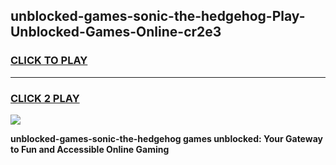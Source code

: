 
## unblocked-games-sonic-the-hedgehog-Play-Unblocked-Games-Online-cr2e3
<h3>
<a href="https://premium76.site?title=unblocked-games-sonic-the-hedgehog&ref=25A">CLICK TO PLAY</a></h3>
<hr>

<h3>
<a href="https://premium76.site?title=unblocked-games-sonic-the-hedgehog&ref=25A">CLICK 2 PLAY</a>
  
</h3>

<a href="https://premium76.site?title=unblocked-games-sonic-the-hedgehog&ref=25A"><img src="https://clearcache.store/games.png"></a>


**unblocked-games-sonic-the-hedgehog games unblocked: Your Gateway to Fun and Accessible Online Gaming**
